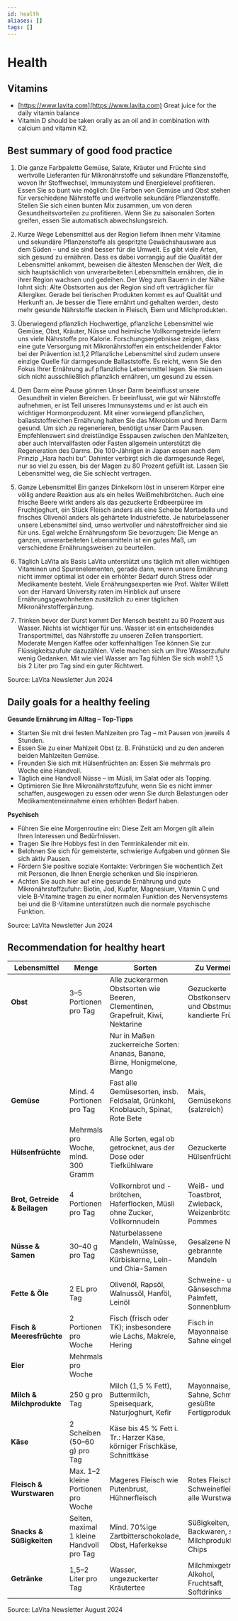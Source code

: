 ```yaml
---
id: health
aliases: []
tags: []
---
```


# Health

## Vitamins

- [https://www.lavita.com](https://www.lavita.com) Great juice for the daily vitamin balance
- Vitamin D should be taken orally as an oil and in combination with calcium and vitamin K2.

## Best summary of good food practice

1. Die ganze Farbpalette
Gemüse, Salate, Kräuter und Früchte sind wertvolle Lieferanten für Mikronährstoffe und sekundäre Pflanzenstoffe, wovon Ihr Stoffwechsel, Immunsystem und Energielevel profitieren.
Essen Sie so bunt wie möglich: Die Farben von Gemüse und Obst stehen für verschiedene Nährstoffe und wertvolle sekundäre Pflanzenstoffe. Stellen Sie sich einen bunten Mix zusammen, um von deren Gesundheitsvorteilen zu profitieren.
Wenn Sie zu saisonalen Sorten greifen, essen Sie automatisch abwechslungsreich.

2. Kurze Wege
Lebensmittel aus der Region liefern Ihnen mehr Vitamine und sekundäre Pflanzenstoffe als gespritzte Gewächshausware aus dem Süden – und sie sind besser für die Umwelt.
Es gibt viele Arten, sich gesund zu ernähren. Dass es dabei vorrangig auf die Qualität der Lebensmittel ankommt, beweisen die ältesten Menschen der Welt, die sich hauptsächlich von unverarbeiteten Lebensmitteln ernähren, die in ihrer Region wachsen und gedeihen.
Der Weg zum Bauern in der Nähe lohnt sich: Alte Obstsorten aus der Region sind oft verträglicher für Allergiker.
Gerade bei tierischen Produkten kommt es auf Qualität und Herkunft an. Je besser die Tiere ernährt und gehalten werden, desto mehr gesunde Nährstoffe stecken in Fleisch, Eiern und Milchprodukten.

3. Überwiegend pflanzlich
Hochwertige, pflanzliche Lebensmittel wie Gemüse, Obst, Kräuter, Nüsse und heimische Vollkorngetreide liefern uns viele Nährstoffe pro Kalorie.
Forschungsergebnisse zeigen, dass eine gute Versorgung mit Mikronährstoffen ein entscheidender Faktor bei der Prävention ist.1,2
Pflanzliche Lebensmittel sind zudem unsere einzige Quelle für darmgesunde Ballaststoffe.
Es reicht, wenn Sie den Fokus Ihrer Ernährung auf pflanzliche Lebensmittel legen. Sie müssen sich nicht ausschließlich pflanzlich ernähren, um gesund zu essen.

4. Dem Darm eine Pause gönnen
Unser Darm beeinflusst unsere Gesundheit in vielen Bereichen. Er beeinflusst, wie gut wir Nährstoffe aufnehmen, er ist Teil unseres Immunsystems und er ist auch ein wichtiger Hormonproduzent.
Mit einer vorwiegend pflanzlichen, ballaststoffreichen Ernährung halten Sie das Mikrobiom und Ihren Darm gesund.
Um sich zu regenerieren, benötigt unser Darm Pausen. Empfehlenswert sind dreistündige Esspausen zwischen den Mahlzeiten, aber auch Intervallfasten oder Fasten allgemein unterstützt die Regeneration des Darms.
Die 100-Jährigen in Japan essen nach dem Prinzip „Hara hachi bu“. Dahinter verbirgt sich die darmgesunde Regel, nur so viel zu essen, bis der Magen zu 80 Prozent gefüllt ist.
Lassen Sie Lebensmittel weg, die Sie schlecht vertragen.

5. Ganze Lebensmittel
Ein ganzes Dinkelkorn löst in unserem Körper eine völlig andere Reaktion aus als ein helles Weißmehlbrötchen. Auch eine frische Beere wirkt anders als das gezuckerte Erdbeerpüree im Fruchtjoghurt, ein Stück Fleisch anders als eine Scheibe Mortadella und frisches Olivenöl anders als gehärtete Industriefette.
Je naturbelassener unsere Lebensmittel sind, umso wertvoller und nährstoffreicher sind sie für uns.
Egal welche Ernährungsform Sie bevorzugen: Die Menge an ganzen, unverarbeiteten Lebensmitteln ist ein gutes Maß, um verschiedene Ernährungsweisen zu beurteilen.

6. Täglich LaVita als Basis
LaVita unterstützt uns täglich mit allen wichtigen Vitaminen und Spurenelementen, gerade dann, wenn unsere Ernährung nicht immer optimal ist oder ein erhöhter Bedarf durch Stress oder Medikamente besteht.
Viele Ernährungsexperten wie Prof. Walter Willett von der Harvard University raten im Hinblick auf unsere Ernährungsgewohnheiten zusätzlich zu einer täglichen Mikronährstoffergänzung.

7. Trinken bevor der Durst kommt
Der Mensch besteht zu 80 Prozent aus Wasser. Nichts ist wichtiger für uns.
Wasser ist ein entscheidendes Transportmittel, das Nährstoffe zu unseren Zellen transportiert.
Moderate Mengen Kaffee oder koffeinhaltigen Tee können Sie zur Flüssigkeitszufuhr dazuzählen.
Viele machen sich um Ihre Wasserzufuhr wenig Gedanken. Mit wie viel Wasser am Tag fühlen Sie sich wohl? 1,5 bis 2 Liter pro Tag sind ein guter Richtwert.

Source: LaVita Newsletter Jun 2024

## Daily goals for a healthy feeling

**Gesunde Ernährung im Alltag – Top-Tipps**
- Starten Sie mit drei festen Mahlzeiten pro Tag – mit Pausen von jeweils 4 Stunden.
- Essen Sie zu einer Mahlzeit Obst (z. B. Frühstück) und zu den anderen beiden Mahlzeiten Gemüse.
- Freunden Sie sich mit Hülsenfrüchten an: Essen Sie mehrmals pro Woche eine Handvoll.
- Täglich eine Handvoll Nüsse – im Müsli, im Salat oder als Topping.
- Optimieren Sie Ihre Mikronährstoffzufuhr, wenn Sie es nicht immer schaffen, ausgewogen zu essen oder wenn Sie durch Belastungen oder Medikamenteneinnahme einen erhöhten Bedarf haben.

**Psychisch**
- Führen Sie eine Morgenroutine ein: Diese Zeit am Morgen gilt allein Ihren Interessen und Bedürfnissen.
- Tragen Sie Ihre Hobbys fest in den Terminkalender mit ein.
- Belohnen Sie sich für gemeisterte, schwierige Aufgaben und gönnen Sie sich aktiv Pausen.
- Fördern Sie positive soziale Kontakte: Verbringen Sie wöchentlich Zeit mit Personen, die Ihnen Energie schenken und Sie inspirieren.
- Achten Sie auch hier auf eine gesunde Ernährung und gute Mikronährstoffzufuhr: Biotin, Jod, Kupfer, Magnesium, Vitamin C und viele B-Vitamine tragen zu einer normalen Funktion des Nervensystems bei und die B-Vitamine unterstützen auch die normale psychische Funktion.

Source: LaVita Newsletter Jun 2024

## Recommendation for healthy heart

| Lebensmittel                  |  Menge                                    | Sorten                                                                           | Zu Vermeiden                                            |
| ----------------------------- | ----------------------------------------- | -------------------------------------------------------------------------------- | ------------------------------------------------------- |
| **Obst**                      | 3–5 Portionen pro Tag                     | Alle zuckerarmen Obstsorten wie Beeren, Clementinen, Grapefruit, Kiwi, Nektarine | Gezuckerte Obstkonserven und Obstmus, kandierte Früchte |
|                               |                                           | Nur in Maßen zuckerreiche Sorten: Ananas, Banane, Birne, Honigmelone, Mango      |                                                         |
| **Gemüse**                    | Mind. 4 Portionen pro Tag                 | Fast alle Gemüsesorten, insb. Feldsalat, Grünkohl, Knoblauch, Spinat, Rote Bete  | Mais, Gemüsekonserven (salzreich)                       |
| **Hülsenfrüchte**             | Mehrmals pro Woche, mind. 300 Gramm       | Alle Sorten, egal ob getrocknet, aus der Dose oder Tiefkühlware                  | Gezuckerte Hülsenfrüchte                                |
| **Brot, Getreide & Beilagen** | 4 Portionen pro Tag                       | Vollkornbrot und -brötchen, Haferflocken, Müsli ohne Zucker, Vollkornnudeln      | Weiß- und Toastbrot, Zwieback, Weizenbrötchen, Pommes   |
| **Nüsse & Samen**             | 30–40 g pro Tag                           | Naturbelassene Mandeln, Walnüsse, Cashewnüsse, Kürbiskerne, Lein- und Chia-Samen | Gesalzene Nüsse, gebrannte Mandeln                      |
| **Fette & Öle**               | 2 EL pro Tag                              | Olivenöl, Rapsöl, Walnussöl, Hanföl, Leinöl                                      | Schweine- und Gänseschmalz, Palmfett, Sonnenblumenöl    |
| **Fisch & Meeresfrüchte**     | 2 Portionen pro Woche                     | Fisch (frisch oder TK); insbesondere wie Lachs, Makrele, Hering                  | Fisch in Mayonnaise oder Sahne eingelegt                |
| **Eier**                      | Mehrmals pro Woche                        |                                                                                  |                                                         |
| **Milch & Milchprodukte**     | 250 g pro Tag                             | Milch (1,5 % Fett), Buttermilch, Speisequark, Naturjoghurt, Kefir                | Mayonnaise, Sahne, Schmand, gesüßte Fertigprodukte      |
| **Käse**                      | 2 Scheiben (50–60 g) pro Tag              | Käse bis 45 % Fett i. Tr.: Harzer Käse, körniger Frischkäse, Schnittkäse         |                                                         |
| **Fleisch & Wurstwaren**      | Max. 1–2 kleine Portionen pro Woche       | Mageres Fleisch wie Putenbrust, Hühnerfleisch                                    | Rotes Fleisch, Schweinefleisch, alle Wurstwaren         |
| **Snacks & Süßigkeiten**      | Selten, maximal 1 kleine Handvoll pro Tag | Mind. 70%ige Zartbitterschokolade, Obst, Haferkekse                              | Süßigkeiten, süße Backwaren, süße Milchprodukte, Chips  |
| **Getränke**                  | 1,5–2 Liter pro Tag                       | Wasser, ungezuckerter Kräutertee                                                 | Milchmixgetränke, Alkohol, Fruchtsaft, Softdrinks       |

Source: LaVita Newsletter August 2024